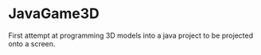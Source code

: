 # JavaGame3D
First attempt at programming 3D models into a java project to be projected onto a screen.
